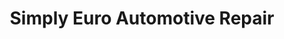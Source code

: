 ---
title: "Simply Euro Automotive Repair"
url: /castle-pines/simply-euro-automotive-repair/
shop: car repair
---
